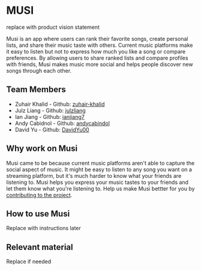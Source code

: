 # MUSI
replace with product vision statement

Musi is an app where users can rank their favorite songs, create personal lists, and share their music taste with others. Current music platforms make it easy to listen but not to express how much you like a song or compare preferences. By allowing users to share ranked lists and compare profiles with friends, Musi makes music more social and helps people discover new songs through each other.

## Team Members
- Zuhair Khalid - Github: [zuhair-khalid](https://github.com/zuhair-khalid)
- Julz Liang - Github: [julzliang](https://github.com/julzliang)
- Ian Jiang - Github: [ianjiang7](https://github.com/ianjiang7)
- Andy Cabidnol - Github: [andycabindol](https://github.com/andycabindol)
- David Yu - Github: [DavidYu00](https://github.com/DavidYu00)

## Why work on Musi
Musi came to be because current music platforms aren't able to capture the social aspect of music. It might be easy to listen to any song you want on a streaming platform, but it's much harder to know what your friends are listening to. Musi helps you express your music tastes to your friends and let them know what you're listening to. Help us make Musi bettter for you by [contributing to the project](https://github.com/agile-students-fall2025/4-final-musi/blob/master/CONTRIBUTING.md).

## How to use Musi
Replace with instructions later

## Relevant material
Replace if needed
